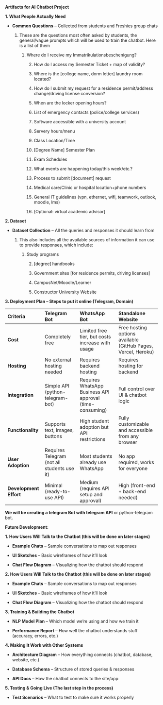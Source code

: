 **Artifacts for AI Chatbot Project**

**1\. What People Actually Need**

* **Common Questions** – Collected from students and Freshies group chats

  1) These are the questions most often asked by students, the general/vague prompts which will be used to train the chatbot. Here is a list of them

     1) Where do I receive my Immatrikulationsbeschenigung?

        2) How do I access my Semester Ticket \+ map of validity?

        3) Where is the \[college name, dorm letter\] laundry room located?

        4) How do I submit my request for a residence permit/address change/driving license conversion?

        5) When are the locker opening hours?

        6) List of emergency contacts (police/college services)

        7) Software accessible with a university account

        8) Servery hours/menu

        9) Class Location/Time

        10) \[Degree Name\] Semester Plan

        11) Exam Schedules

        12) What events are happening today/this week/etc.?

        13) Process to submit \[document\] request

        14) Medical care/Clinic or hospital location+phone numbers

        15) General IT guidelines (vpn, ethernet, wifi, teamwork, outlook, moodle, lms)

        16) \[Optional: virtual academic advisor\]

**2\. Dataset**

* **Dataset Collection** – All the queries and responses it should learn from

  1) This also includes all the available sources of information it can use to provide responses, which include:

     1) Study programs

        2) \[degree\] handbooks

        3) Government sites \[for residence permits, driving licenses\]

        4) CampusNet/Moodle/Learner

        5) Constructor University Website


**3\. Deployment Plan – Steps to put it online (Telegram, Domain)**

| Criteria | Telegram Bot | WhatsApp Bot | Standalone Website |
| :---- | :---- | :---- | :---- |
| **Cost** | Completely free | Limited free tier, but costs increase with usage | Free hosting options available (GitHub Pages, Vercel, Heroku) |
| **Hosting** | No external hosting needed | Requires backend hosting | Requires hosting for backend |
| **Integration** | Simple API (python-telegram-bot) | Requires WhatsApp Business API approval (time-consuming) | Full control over UI & chatbot logic |
| **Functionality** | Supports text, images, buttons | High student adoption but API restrictions | Fully customizable and accessible from any browser |
| **User Adoption** | Requires Telegram (not all students use it) | Most students already use WhatsApp | No app required, works for everyone |
| **Development Effort** | Minimal (ready-to-use API) | Medium (requires API setup and approval) | High (front-end \+ back-end needed) |

**We will be creating a telegram Bot with telegram API** or python-telegram bot.



**Future Development:**

**1\. How Users Will Talk to the Chatbot (this will be done on later stages)**

* **Example Chats** – Sample conversations to map out responses

* **UI Sketches** – Basic wireframes of how it’ll look

* **Chat Flow Diagram** – Visualizing how the chatbot should respond

**2\. How Users Will Talk to the Chatbot (this will be done on later stages)**

* **Example Chats** – Sample conversations to map out responses

* **UI Sketches** – Basic wireframes of how it’ll look

* **Chat Flow Diagram** – Visualizing how the chatbot should respond

**3\. Training & Building the Chatbot**

* **NLP Model Plan** – Which model we’re using and how we train it

* **Performance Report** – How well the chatbot understands stuff (accuracy, errors, etc.)

**4\. Making It Work with Other Systems**

* **Architecture Diagram** – How everything connects (chatbot, database, website, etc.)

* **Database Schema** – Structure of stored queries & responses

* **API Docs** – How the chatbot connects to the site/app

**5\. Testing & Going Live (The last step in the process)**

* **Test Scenarios** – What to test to make sure it works properly
